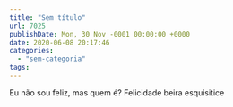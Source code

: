 ```yaml
---
title: "Sem título"
url: 7025
publishDate: Mon, 30 Nov -0001 00:00:00 +0000
date: 2020-06-08 20:17:46
categories: 
  - "sem-categoria"
tags: 
---
```

Eu não sou feliz, mas quem é? Felicidade beira esquisitice
